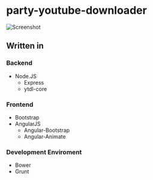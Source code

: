 # party-youtube-downloader

![Screenshot](https://raw.githubusercontent.com/nemanjan00/party-youtube-downloader/master/screenshot/party.png)

## Written in

### Backend

- Node.JS
	- Express
	- ytdl-core

### Frontend

- Bootstrap
- AngularJS
	- Angular-Bootstrap
	- Angular-Animate

### Development Enviroment

- Bower
- Grunt

